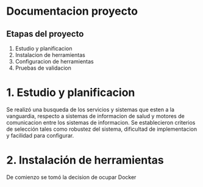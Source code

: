 # Documentacion proyecto
## Etapas del proyecto
1. Estudio y planificacion
2. Instalacion de herramientas
3. Configuracion de herramientas
4. Pruebas de validacion
# 1. Estudio y planificacion
Se realizó una busqueda de los servicios y sistemas que esten a la vanguardia, respecto a sistemas de informacion de salud y motores de comunicacion entre los sistemas de informacion. Se establecieron criterios de selección tales como robustez del sistema, dificultad de implementacion y facilidad para configurar. 
# 2. Instalación de herramientas
De comienzo se tomó la decision de ocupar Docker 

